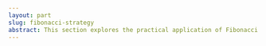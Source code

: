 ```yaml
---
layout: part
slug: fibonacci-strategy
abstract: This section explores the practical application of Fibonacci tools to create structured, rules-based trading setups. Moving beyond simple retracements, it details how Fibonacci levels can define precise entry zones, protective stop placements, and logical profit targets. Emphasis is placed on confluence, where multiple Fibonacci measurements align to strengthen a trade idea, as well as the dynamic use of extensions and projections to anticipate market moves before they unfold. These strategies are presented in a step-by-step framework, guiding traders in how to plan, execute, and manage trades with consistency. Additional focus is given to integrating Fibonacci signals with broader market structure and price action, ensuring that Fibonacci is not used in isolation but as part of a comprehensive trading plan.
---
```






